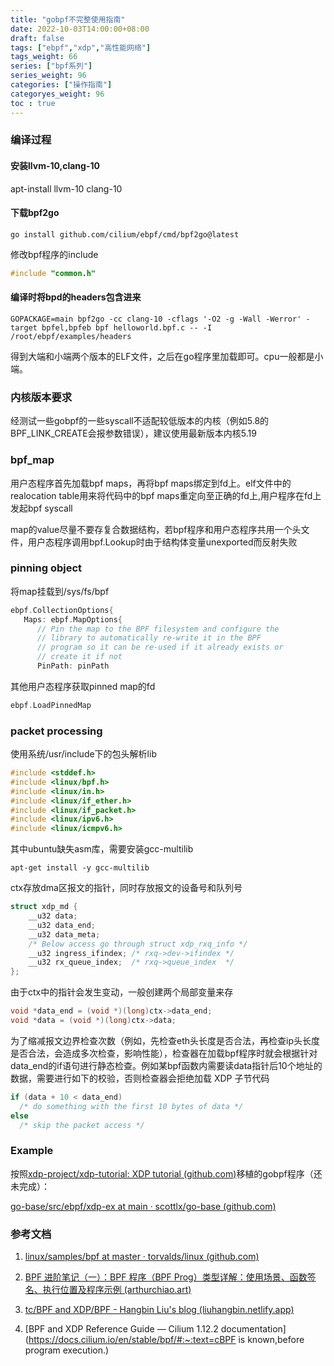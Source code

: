 ```yaml
---
title: "gobpf不完整使用指南"
date: 2022-10-03T14:00:00+08:00
draft: false
tags: ["ebpf","xdp","高性能网络"]
tags_weight: 66
series: ["bpf系列"]
series_weight: 96
categories: ["操作指南"]
categoryes_weight: 96
toc : true
---
```


### 编译过程

#### 安装llvm-10,clang-10

apt-install llvm-10 clang-10

#### 下载bpf2go

```shell
go install github.com/cilium/ebpf/cmd/bpf2go@latest
```

修改bpf程序的include

```c
#include "common.h"
```

#### 编译时将bpd的headers包含进来

```shell
GOPACKAGE=main bpf2go -cc clang-10 -cflags '-O2 -g -Wall -Werror' -target bpfel,bpfeb bpf helloworld.bpf.c -- -I /root/ebpf/examples/headers
```

得到大端和小端两个版本的ELF文件，之后在go程序里加载即可。cpu一般都是小端。

### 内核版本要求

经测试一些gobpf的一些syscall不适配较低版本的内核（例如5.8的BPF_LINK_CREATE会报参数错误），建议使用最新版本内核5.19

### bpf_map

用户态程序首先加载bpf maps，再将bpf maps绑定到fd上。elf文件中的realocation table用来将代码中的bpf maps重定向至正确的fd上,用户程序在fd上发起bpf syscall

map的value尽量不要存复合数据结构，若bpf程序和用户态程序共用一个头文件，用户态程序调用bpf.Lookup时由于结构体变量unexported而反射失败

### pinning object

将map挂载到/sys/fs/bpf

```go
ebpf.CollectionOptions{
   Maps: ebpf.MapOptions{
      // Pin the map to the BPF filesystem and configure the
      // library to automatically re-write it in the BPF
      // program so it can be re-used if it already exists or
      // create it if not
      PinPath: pinPath
```

其他用户态程序获取pinned map的fd

```go
ebpf.LoadPinnedMap
```

### packet processing

使用系统/usr/include下的包头解析lib

```c
#include <stddef.h>
#include <linux/bpf.h>
#include <linux/in.h>
#include <linux/if_ether.h>
#include <linux/if_packet.h>
#include <linux/ipv6.h>
#include <linux/icmpv6.h>
```

其中ubuntu缺失asm库，需要安装gcc-multilib

```shell
apt-get install -y gcc-multilib
```



ctx存放dma区报文的指针，同时存放报文的设备号和队列号

```c
struct xdp_md {
	__u32 data;
	__u32 data_end;
	__u32 data_meta;
	/* Below access go through struct xdp_rxq_info */
	__u32 ingress_ifindex; /* rxq->dev->ifindex */
	__u32 rx_queue_index;  /* rxq->queue_index  */
};
```

由于ctx中的指针会发生变动，一般创建两个局部变量来存

```c
void *data_end = (void *)(long)ctx->data_end;
void *data = (void *)(long)ctx->data;
```

为了缩减报文边界检查次数（例如，先检查eth头长度是否合法，再检查ip头长度是否合法，会造成多次检查，影响性能），检查器在加载bpf程序时就会根据针对data_end的if语句进行静态检查。例如某bpf函数内需要读data指针后10个地址的数据，需要进行如下的校验，否则检查器会拒绝加载 XDP 子节代码

```c
if (data + 10 < data_end)
  /* do something with the first 10 bytes of data */
else
  /* skip the packet access */
```



### Example



按照[xdp-project/xdp-tutorial: XDP tutorial (github.com)](https://github.com/xdp-project/xdp-tutorial)移植的gobpf程序（还未完成）：

[go-base/src/ebpf/xdp-ex at main · scottlx/go-base (github.com)](https://github.com/scottlx/go-base/tree/main/src/ebpf/xdp-ex)



### 参考文档

1. [linux/samples/bpf at master · torvalds/linux (github.com)](https://github.com/torvalds/linux/tree/master/samples/bpf)

2. [BPF 进阶笔记（一）：BPF 程序（BPF Prog）类型详解：使用场景、函数签名、执行位置及程序示例 (arthurchiao.art)](http://arthurchiao.art/blog/bpf-advanced-notes-1-zh/)

3. [tc/BPF and XDP/BPF - Hangbin Liu's blog (liuhangbin.netlify.app)](https://liuhangbin.netlify.app/post/ebpf-and-xdp/)

4. [BPF and XDP Reference Guide — Cilium 1.12.2 documentation](https://docs.cilium.io/en/stable/bpf/#:~:text=cBPF is known,before program execution.)
